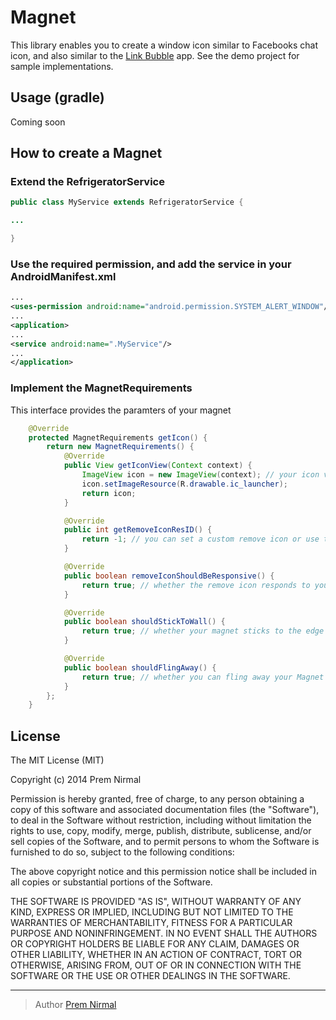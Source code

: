 
# Magnet

This library enables you to create a window icon similar to Facebooks chat icon, and also similar to the [Link Bubble](https://play.google.com/store/apps/details?id=com.linkbubble.playstore&hl=en) app.
See the demo project for sample implementations.

## Usage (gradle)

Coming soon

## How to create a Magnet

### Extend the RefrigeratorService

``` java
public class MyService extends RefrigeratorService {

...

}

```

### Use the required permission, and add the service in your AndroidManifest.xml

``` xml
...
<uses-permission android:name="android.permission.SYSTEM_ALERT_WINDOW"/>
...
<application>
...
<service android:name=".MyService"/>
...
</application>
```

### Implement the MagnetRequirements

This interface provides the paramters of your  magnet

``` java
    @Override
    protected MagnetRequirements getIcon() {
        return new MagnetRequirements() {
            @Override
            public View getIconView(Context context) {
                ImageView icon = new ImageView(context); // your icon view can be any view
                icon.setImageResource(R.drawable.ic_launcher);
                return icon;
            }

            @Override
            public int getRemoveIconResID() {
                return -1; // you can set a custom remove icon or use the default one
            }

            @Override
            public boolean removeIconShouldBeResponsive() {
                return true; // whether the remove icon responds to your touches
            }

            @Override
            public boolean shouldStickToWall() {
                return true; // whether your magnet sticks to the edge of your screen
            }

            @Override
            public boolean shouldFlingAway() {
                return true; // whether you can fling away your Magnet
            }
        };
    }
```

## License

The MIT License (MIT)

Copyright (c) 2014 Prem Nirmal

Permission is hereby granted, free of charge, to any person obtaining a copy
of this software and associated documentation files (the "Software"), to deal
in the Software without restriction, including without limitation the rights
to use, copy, modify, merge, publish, distribute, sublicense, and/or sell
copies of the Software, and to permit persons to whom the Software is
furnished to do so, subject to the following conditions:

The above copyright notice and this permission notice shall be included in
all copies or substantial portions of the Software.

THE SOFTWARE IS PROVIDED "AS IS", WITHOUT WARRANTY OF ANY KIND, EXPRESS OR
IMPLIED, INCLUDING BUT NOT LIMITED TO THE WARRANTIES OF MERCHANTABILITY,
FITNESS FOR A PARTICULAR PURPOSE AND NONINFRINGEMENT. IN NO EVENT SHALL THE
AUTHORS OR COPYRIGHT HOLDERS BE LIABLE FOR ANY CLAIM, DAMAGES OR OTHER
LIABILITY, WHETHER IN AN ACTION OF CONTRACT, TORT OR OTHERWISE, ARISING FROM,
OUT OF OR IN CONNECTION WITH THE SOFTWARE OR THE USE OR OTHER DEALINGS IN
THE SOFTWARE.

---

> Author
> [Prem Nirmal](https://twitter.com/premnirmal88)
